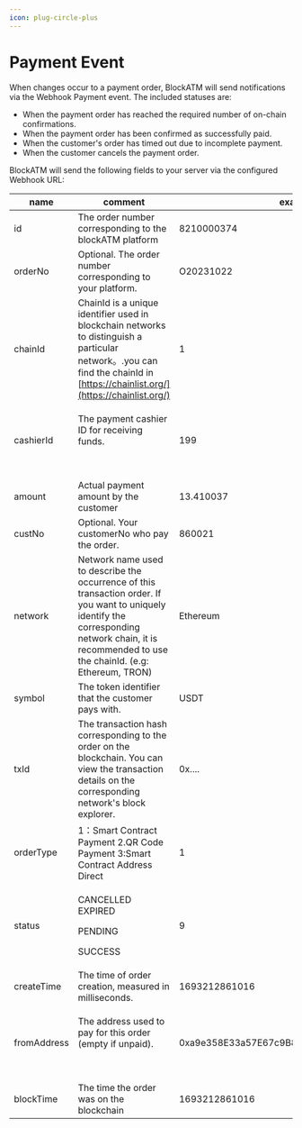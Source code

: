 ```yaml
---
icon: plug-circle-plus
---
```


# Payment Event

When changes occur to a payment order, BlockATM will send notifications via the Webhook Payment event. The included statuses are:

* When the payment order has reached the required number of on-chain confirmations.
* When the payment order has been confirmed as successfully paid.
* When the customer's order has timed out due to incomplete payment.
* When the customer cancels the payment order.

BlockATM will send the following fields to your server via the configured Webhook URL:

| name                      | comment                                                                                                                                                                                               | example                                    |
| ------------------------- | ----------------------------------------------------------------------------------------------------------------------------------------------------------------------------------------------------- | ------------------------------------------ |
| id                        | The order number corresponding to the blockATM platform                                                                                                                                               | 8210000374                                 |
| orderNo                   | Optional. The order number corresponding to your platform.                                                                                                                                            | O20231022                                  |
| chainId                   | ChainId is a unique identifier used in blockchain networks to distinguish a particular network。.you can find the chainId in [https://chainlist.org/](https://chainlist.org/)                          | 1                                          |
| cashierId                 | <p>The payment cashier ID for receiving funds.</p><p><br></p>                                                                                                                                         | 199                                        |
| amount                    | Actual payment amount by the customer                                                                                                                                                                 | 13.410037                                  |
| custNo                    | Optional. Your customerNo who pay the order.                                                                                                                                                          | 860021                                     |
| network                   | Network name used to describe the occurrence of this transaction order. If you want to uniquely identify the corresponding network chain, it is recommended to use the chainId. (e.g: Ethereum, TRON) | Ethereum                                   |
| symbol                    | The token identifier that the customer pays with.                                                                                                                                                     | USDT                                       |
| txId                      | The transaction hash corresponding to the order on the blockchain. You can view the transaction details on the corresponding network's block explorer.                                                | 0x....                                     |
| orderType                 | 1：Smart Contract Payment 2.QR Code Payment 3:Smart Contract Address Direct                                                                                                                            | 1                                          |
| status                    | <p>CANCELLED<br>EXPIRED</p><p>PENDING</p><p>SUCCESS</p>                                                                                                                                               | 9                                          |
| createTime                | The time of order creation, measured in milliseconds.                                                                                                                                                 | 1693212861016                              |
| <p></p><p>fromAddress</p> | <p>The address used to pay for this order (empty if unpaid).</p><p><br></p>                                                                                                                           | 0xa9e358E33a57E67c9B84618a52f0194C345C8e35 |
| <p></p><p>blockTime</p>   | The time the order was on the blockchain                                                                                                                                                              | 1693212861016                              |

